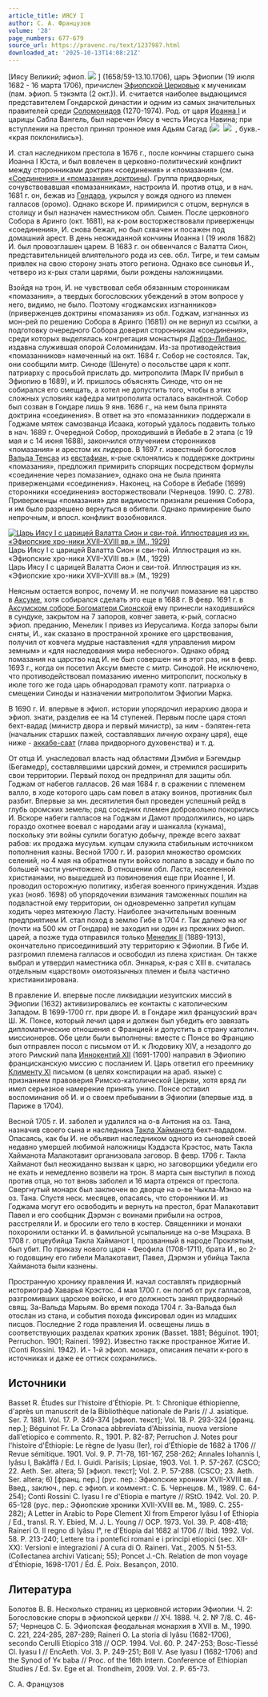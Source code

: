 ```yaml
---
article_title: ИЯСУ I
author: С. А. Французов
volume: '28'
page_numbers: 677-679
source_url: https://pravenc.ru/text/1237987.html
downloaded_at: '2025-10-13T14:08:21Z'
---
```


[Иясу Великий; эфиоп. ![](https://pravenc.ru/char/26110/xd1xf2x8cxc6xf1xb5/image.png) ] (1658/59-13.10.1706), царь Эфиопии (19 июля 1682 - 16 марта 1706), причислен [Эфиопской Церковью](<https://pravenc.ru/text/Эфиопская Церковь.html>) к мученикам (пам. эфиоп. 5 тэкэмта (2 окт.)). И. считается наиболее выдающимся представителем Гондарской династии и одним из самых значительных правителей среди [Соломонидов](https://pravenc.ru/text/Соломонидов.html) (1270-1974). Род. от царя [Иоанна I](<https://pravenc.ru/text/Иоанна I.html>) и царицы Сабла Вангель, был наречен Иясу в честь Иисуса Навина; при вступлении на престол принял тронное имя Адьям Сагад (![](https://pravenc.ru/char/26110/xd13x8cI/image.png)  ![](https://pravenc.ru/char/26110/xc6xdc3/image.png)  , букв.- «края поклонились»).

И. стал наследником престола в 1676 г., после кончины старшего сына Иоанна I Юста, и был вовлечен в церковно-политический конфликт между сторонниками доктрин «соединения» и «помазания» (см. [«Соединения» и «помазания» доктрины](<https://pravenc.ru/text/ Соединения  и  помазания  доктрины.html>)). Группа придворных, сочувствовавшая «помазанникам», настроила И. против отца, и в нач. 1681 г. он, бежав из [Гондара](https://pravenc.ru/text/Гондара.html), укрылся у вождя одного из племен галласов (оромо). Однако вскоре И. примирился с отцом, вернулся в столицу и был назначен наместником обл. Сымен. После церковного Собора в Аринго (окт. 1681), на к-ром восторжествовали приверженцы «соединения», И. снова бежал, но был схвачен и посажен под домашний арест. В день неожиданной кончины Иоанна I (19 июля 1682) И. был провозглашен царем. В 1683 г. он обвенчался с Валатта Сион, представительницей влиятельного рода из сев. обл. Тигре, и тем самым привлек на свою сторону знать этого региона. Однако все сыновья И., четверо из к-рых стали царями, были рождены наложницами.

Взойдя на трон, И. не чувствовал себя обязанным сторонникам «помазания», а твердых богословских убеждений в этом вопросе у него, видимо, не было. Поэтому «годжамских изгнанников» (приверженцев доктрины «помазания» из обл. Годжам, изгнанных из мон-рей по решению Собора в Аринго (1681)) он не вернул из ссылки, а подготовку очередного Собора доверил сторонникам «соединения», среди которых выделялась конгрегация монастыря [Дэбрэ-Либанос](https://pravenc.ru/text/Дэбрэ-Либанос.html), издавна служившая опорой Соломинидам. Из-за противодействия «помазанников» намеченный на окт. 1684 г. Собор не состоялся. Так, они сообщили митр. Синоде (Шенуте) о посольстве царя к копт. патриарху с просьбой прислать др. митрополита (Марк IV прибыл в Эфиопию в 1689), и И. пришлось объяснять Синоде, что он не собирался его смещать, а хотел не допустить того, чтобы в этих сложных условиях кафедра митрополита осталась вакантной. Собор был созван в Гондаре лишь 9 янв. 1686 г., на нем была принята доктрина «соединения». В ответ на это «помазанники» поддержали в Годжаме мятеж самозванца Исаака, который удалось подавить только в нач. 1689 г. Очередной Собор, проходивший в Йебабе в 2 этапа (с 19 мая и с 14 июня 1688), закончился отлучением сторонников «помазания» и арестом их лидеров. В 1697 г. известный богослов [Вальда Тенсаэ](<https://pravenc.ru/text/Вальда Тенсаэ.html>) из [евстафиан](https://pravenc.ru/text/евстафиан.html), к-рые склонялись к поддержке доктрины «помазания», предложил примирить спорящих посредством формулы «cоединение через помазание», однако она не была принята приверженцами «соединения». Наконец, на Соборе в Йебабе (1699) сторонники «соединения» восторжествовали (Чернецов. 1990. С. 278). Приверженцы «помазания» для видимости признали решения Собора, и им было разрешено вернуться в обители. Однако примирение было непрочным, и впосл. конфликт возобновился.

[![Царь Иясу I с царицей Валатта Сион и сви-той. Иллюстрация из кн. «Эфиопские хро-ники XVII–XVIII вв.» (М., 1929)](https://pravenc.ru/data/2012/05/16/1233444626/i200.jpg "Кликните для увеличения картинки")](https://pravenc.ru/data/2012/05/16/1233444626/i400.jpg)Царь Иясу I с царицей Валатта Сион и сви-той. Иллюстрация из кн. «Эфиопские хро-ники XVII–XVIII вв.» (М., 1929)  
Царь Иясу I с царицей Валатта Сион и сви-той. Иллюстрация из кн. «Эфиопские хро-ники XVII–XVIII вв.» (М., 1929)

Неясным остается вопрос, почему И. не получил помазание на царство в [Аксуме](https://pravenc.ru/text/Аксуме.html), хотя собирался сделать это еще в 1688 г. В февр. 1691 г. в [Аксумском соборе Богоматери Сионской](<https://pravenc.ru/text/Аксумском соборе Богоматери Сионской.html>) ему принесли находившийся в сундуке, закрытом на 7 запоров, ковчег завета, к-рый, согласно эфиоп. преданию, Менелик I привез из Иерусалима. Когда запоры были сняты, И., как сказано в пространной хронике его царствования, получил от ковчега мудрые наставления «для управления миром земным» и «для наследования мира небесного». Однако обряд помазания на царство над И. не был совершен ни в этот раз, ни в февр. 1693 г., когда он посетил Аксум вместе с митр. Синодой. Не исключено, что противодействовал помазанию именно митрополит, поскольку в июле того же года царь обнародовал грамоту копт. патриарха о смещении Синоды и назначении митрополитом Эфиопии Марка.

В 1690 г. И. впервые в эфиоп. истории упорядочил иерархию двора и эфиоп. знати, разделив ее на 14 ступеней. Первым после царя стоял бехт-вадад (министр двора и первый министр), за ним - бэлятен-гета (начальник старших пажей, составлявших личную охрану царя), еще ниже - [аккабе-саат](https://pravenc.ru/text/аккабе-саат.html) (глава придворного духовенства) и т. д.

От отца И. унаследовал власть над областями Дэмбия и Бэгемдыр (Бегамедр), составлявшими царский домен, и стремился расширить свои территории. Первый поход он предпринял для защиты обл. Годжам от набегов галласов. 26 мая 1684 г. в сражении с племенем валло, в ходе которого царь сам повел в атаку воинов, противник был разбит. Впервые за мн. десятилетия был проведен успешный рейд в глубь оромских земель; ряд соседних племен добровольно покорились И. Вскоре набеги галласов на Годжам и Дамот продолжились, но царь гораздо охотнее воевал с народами агау и шанкалла (кунама), поскольку эти войны сулили богатую добычу, прежде всего захват рабов: их продажа мусульм. купцам служила стабильным источником пополнения казны. Весной 1700 г. И. разорил множество оромских селений, но 4 мая на обратном пути войско попало в засаду и было по большей части уничтожено. В отношении обл. Ласта, населенной христианами, но вышедшей из повиновения еще при Иоанне I, И. проводил осторожную политику, избегая военного принуждения. Издав указ (нояб. 1698) об упорядочении взимания таможенных пошлин на подвластной ему территории, он одновременно запретил купцам ходить через мятежную Ласту. Наиболее значительным военным предприятием И. стал поход в землю Гибе в 1704 г. Так далеко на юг (почти на 500 км от Гондара) не заходил ни один из прежних эфиоп. царей, а позже туда отправился только [Менелик II](<https://pravenc.ru/text/Менелик II.html>) (1889-1913), окончательно присоединивший эту территорию к Эфиопии. В Гибе И. разгромил племена галласов и освободил из плена христиан. Он также выбрал и утвердил наместника обл. Эннарья, к-рая с XIII в. считалась отдельным «царством» омотоязычных племен и была частично христианизирована.

В правление И. впервые после ликвидации иезуитских миссий в Эфиопии (1632) активизировались ее контакты с католическим Западом. В 1699-1700 гг. при дворе И. в Гондаре жил французский врач Ш. Ж. Понсе, который лечил царя и должен был убедить его завязать дипломатические отношения с Францией и допустить в страну католич. миссионеров. Обе цели были выполнены: вместе с Понсе во Францию был отправлен посол с письмом от И. к Людовику XIV, а незадолго до этого Римский папа [Иннокентий XII](<https://pravenc.ru/text/Иннокентий XII.html>) (1691-1700) направил в Эфиопию францисканскую миссию с посланием И. Царь ответил его преемнику [Клименту XI](<https://pravenc.ru/text/Клименту XI.html>) письмом (в целях конспирации на араб. языке) с признанием правоверия Римско-католической Церкви, хотя вряд ли имел серьезное намерение принять унию. Понсе оставил воспоминания об И. и о своем пребывании в Эфиопии (впервые изд. в Париже в 1704).

Весной 1705 г. И. заболел и удалился на о-в Антония на оз. Тана, назначив своего сына и наследника [Такла Хайманота](<https://pravenc.ru/text/Такла Хайманота.html>) бехт-вададом. Опасаясь, как бы И. не объявил наследником одного из сыновей своей недавно умершей любимой наложницы Кэддэста Крэстос, мать Такла Хайманота Малакотавит организовала заговор. В февр. 1706 г. Такла Хайманот был неожиданно вызван к царю, но заговорщики убедили его не ехать и немедленно возвели на трон. 8 марта сын выступил в поход против отца, но тот вновь заболел и 16 марта отрекся от престола. Свергнутый монарх был заключен во дворце на о-ве Чыкла-Мэнзо на оз. Тана. Спустя неск. месяцев, опасаясь, что сторонники И. из Годжама могут его освободить и вернуть на престол, брат Малакотавит Павел и его сообщник Дэрмэн с воинами прибыли на остров, расстреляли И. и бросили его тело в костер. Священники и монахи похоронили останки И. в фамильной усыпальнице на о-ве Мэцраха. В 1708 г. отцеубийца Такла Хайманот I, прозванный в народе Проклятым, был убит. По приказу нового царя - Феофила (1708-1711), брата И., во 2-ю годовщину его гибели Малакотавит, Павел, Дэрмэн и убийца Такла Хайманота были казнены.

Пространную хронику правления И. начал составлять придворный историограф Хаварья Крэстос. 4 мая 1700 г. он погиб от рук галласов, разгромивших царское войско, и его должность занял придворный свящ. За-Вальда Марьям. Во время похода 1704 г. За-Вальда был отослан из стана, и события похода фиксировал один из младших писцов. Последние 2 года правления И. освещены лишь в соответствующих разделах кратких хроник (Basset. 1881; Béguinot. 1901; Perruchon. 1901; Raineri. 1992). Известно также пространное Житие И. (Conti Rossini. 1942). И.- 1-й эфиоп. монарх, описания печати к-рого в источниках и даже ее оттиск сохранились.

## Источники

Basset R. Études sur l'histoire d'Éthiopie. Pt. 1: Chronique éthiopienne, d'après un manuscrit de la Bibliothèque nationale de Paris // J. asiatique. Ser. 7. 1881. Vol. 17. P. 349-374 [эфиоп. текст]; Vol. 18. P. 293-324 [франц. пер.]; Béguinot Fr. La Cronaca abbreviata d'Abissinia, nuova versione dall'etiopico e commento. R., 1901. P. 82-87; Perruchon J. Notes pour l'histoire d'Éthiopie: Le règne de Iyasu (Ier), roi d'Éthiopie de 1682 à 1706 // Revue sémitique. 1901. Vol. 9. P. 71-78, 161-167, 258-262; Annales Iohannis I, Iyâsu I, Bakâffâ / Ed. I. Guidi. Parisiis; Lipsiae, 1903. Vol. 1. P. 57-267. (CSCO; 22. Aeth. Ser. altera; 5) [эфиоп. текст]; Vol. 2. P. 57-288. (CSCO; 23. Aeth. Ser. altera; 6) [франц. пер.] (рус. пер.: Эфиопские хроники XVII-XVIII вв. / Введ., заключ., пер. с эфиоп. и коммент.: С. Б. Чернецов. М., 1989. С. 64-254); Conti Rossini C. Iyasu I re d'Etiopia e martyre // RStO. 1942. Vol. 20. P. 65-128 (рус. пер.: Эфиопские хроники XVII-XVIII вв. М., 1989. С. 255-282); A Letter in Arabic to Pope Clement XI from Emperor Iyâsu I of Ethiopia / Ed., transl. R. Y. Ebied, M. J. L. Young // OCP. 1973. Vol. 39. P. 408-418; Raineri O. Il regno di Iyâsu I°, re d'Etiopia dal 1682 al 1706 // Ibid. 1992. Vol. 58. P. 213-240; Lettere tra i pontefici romani e i principi etiopici (sec. XII-XX): Versioni e integrazioni / A cura di O. Raineri. Vat., 2005. N 51-53. (Collectanea archivi Vaticani; 55); Poncet J.-Ch. Relation de mon voyage d'Éthiopie, 1698-1701 / Éd. É. Poix. Besançon, 2010.

## Литература

Болотов В. В. Несколько страниц из церковной истории Эфиопии. Ч. 2: Богословские споры в эфиопской церкви // ХЧ. 1888. Ч. 2. № 7/8. С. 46-57; Чернецов С. Б. Эфиопская феодальная монархия в XVII в. М., 1990. С. 221, 224-285, 287-289; Raineri O. La storia di Iyâsu (1682-1706), secondo Cerulli Etiopico 318 // OCP. 1994. Vol. 60. P. 247-253; Bosc-Tiessé Cl. Iyasu I // EncAeth. Vol. 3. P. 249-251; Böll V. Ase Iyasu I (1682-1706) and the Synod of Y«
baba // Proc. of the 16th Intern. Conference of Ethiopian Studies / Ed. Sv. Ege et al. Trondheim, 2009. Vol. 2. P. 65-73.

С. А. Французов

